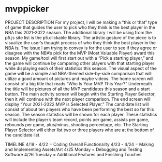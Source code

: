 # mvppicker

PROJECT DESCRIPTION
For my project, I will be making a “this or that” type of game that guides the user to pick
who they think is the best player in the NBA this 2021-2022 season. The additional library I will
be using from the p5.js site list is the p5.clickable library. The artistic gesture of the piece is to
visualize the user’s thought process of who they think the best player in the NBA is. The issue I
am trying to convey is for the user to see if they agree or disagree with the NBA’s pick for the
MVP (Most Valuable Player) award this season. My game/tool will first start out with a “Pick a
starting player,” and the game will continue by comparing other players with that starting player
while displaying each of their statistics this season. The visual aspect of the game will be a
simple and NBA-themed side-by-side comparison that will utilize a good amount of pictures and
maybe videos. The home screen will consist of a big title that reads “Who Is Your MVP This
Year?” Underneath the title will be pictures of all the MVP candidates this season and a start
button. The main activity screen will begin with the Starting Player Selector, then it will continue
with the next player comparison. The end screen will display “Your 2021-2022 MVP is
Selected Player.” The candidate list will consist of about ten players who have been
performing the best so far this season. The season statistics will be shown for each player. These
statistics will include the player’s team record, points per game, assists per game, rebounds per
game, plus/minus, shooting percentage, etc. The Starting Player Selector will either list two or
three players who are at the bottom of the candidate list.

TIMELINE
4/18 - 4/22 = Coding Overall Functionality
4/23 - 4/24 = Making and Implementing Assets/Art
4/25 Monday = Debugging and Testing Software
4/26 Tuesday = Additional Features and Finishing Touches
